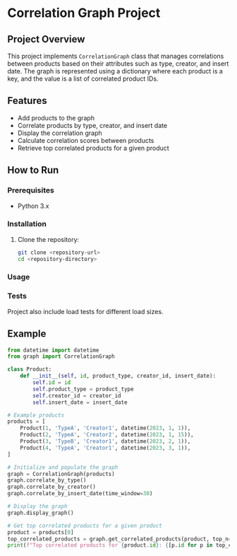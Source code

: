 # Correlation Graph Project

## Project Overview
This project implements `CorrelationGraph` class that manages correlations between products based on their attributes such as type, creator, and insert date. The graph is represented using a dictionary where each product is a key, and the value is a list of correlated product IDs.

## Features
- Add products to the graph
- Correlate products by type, creator, and insert date
- Display the correlation graph
- Calculate correlation scores between products
- Retrieve top correlated products for a given product

## How to Run

### Prerequisites
- Python 3.x

### Installation
1. Clone the repository:
    ```sh
    git clone <repository-url>
    cd <repository-directory>
    ```


### Usage

### Tests
Project also include load tests for different load sizes.


## Example
```python
from datetime import datetime
from graph import CorrelationGraph

class Product:
    def __init__(self, id, product_type, creator_id, insert_date):
        self.id = id
        self.product_type = product_type
        self.creator_id = creator_id
        self.insert_date = insert_date

# Example products
products = [
    Product(1, 'TypeA', 'Creator1', datetime(2023, 1, 1)),
    Product(2, 'TypeA', 'Creator2', datetime(2023, 1, 15)),
    Product(3, 'TypeB', 'Creator1', datetime(2023, 2, 1)),
    Product(4, 'TypeA', 'Creator1', datetime(2023, 3, 1)),
]

# Initialize and populate the graph
graph = CorrelationGraph(products)
graph.correlate_by_type()
graph.correlate_by_creator()
graph.correlate_by_insert_date(time_window=30)

# Display the graph
graph.display_graph()

# Get top correlated products for a given product
product = products[0]
top_correlated_products = graph.get_correlated_products(product, top_n=2)
print(f"Top correlated products for {product.id}: {[p.id for p in top_correlated_products]}")